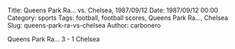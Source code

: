 Title: Queens Park Ra… vs. Chelsea, 1987/09/12
Date: 1987/09/12 00:00
Category: sports
Tags: football, football scores, Queens Park Ra…, Chelsea
Slug: queens-park-ra-vs-chelsea
Author: carbonero


Queens Park Ra… 3 - 1 Chelsea
